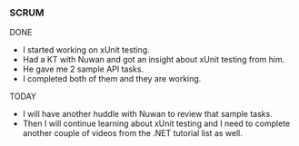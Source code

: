 ### SCRUM
DONE
- I started working on xUnit testing.
- Had a KT with Nuwan and got an insight about xUnit testing from him.
- He gave me 2 sample API tasks. 
- I completed both of them and they are working.

TODAY
- I will have another huddle with Nuwan to review that sample tasks.
- Then I will continue learning about xUnit testing and I need to complete another couple of videos from the .NET tutorial list as well.